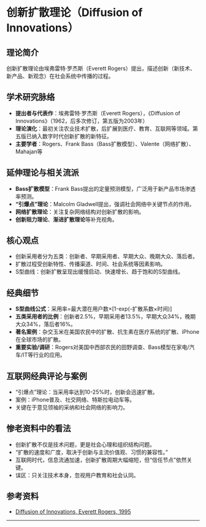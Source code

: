 # 创新扩散理论（Diffusion of Innovations）

## 理论简介
创新扩散理论由埃弗雷特·罗杰斯（Everett Rogers）提出，描述创新（新技术、新产品、新观念）在社会系统中传播的过程。

## 学术研究脉络
- **提出者与代表作**：埃弗雷特·罗杰斯（Everett Rogers），《Diffusion of Innovations》（1962，后多次修订，第五版为2003年）
- **理论演化**：最初关注农业技术扩散，后扩展到医疗、教育、互联网等领域。第五版已纳入数字时代创新扩散的新特征。
- **主要学者**：Rogers、Frank Bass（Bass扩散模型）、Valente（网络扩散）、Mahajan等

## 延伸理论与相关流派
- **Bass扩散模型**：Frank Bass提出的定量预测模型，广泛用于新产品市场渗透率预测。
- **“引爆点”理论**：Malcolm Gladwell提出，强调社会网络中关键节点的作用。
- **网络扩散理论**：关注复杂网络结构对创新扩散的影响。
- **创新阻力理论**、**渐进扩散理论**等补充视角。

## 核心观点
- 创新采用者分为五类：创新者、早期采用者、早期大众、晚期大众、落后者。
- 扩散过程受创新特性、传播渠道、时间、社会系统等因素影响。
- S型曲线：创新扩散呈现出缓慢启动、快速增长、趋于饱和的S型曲线。

## 经典细节
- **S型曲线公式**：采用率=最大潜在用户数×[1-exp(-扩散系数×时间)]
- **五类采用者的比例**：创新者2.5%，早期采用者13.5%，早期大众34%，晚期大众34%，落后者16%。
- **著名案例**：杂交玉米在美国农民中的扩散、抗生素在医疗系统的扩散、iPhone在全球市场的扩散。
- **重要实验/调研**：Rogers对美国中西部农民的田野调查、Bass模型在家电/汽车/IT等行业的应用。

## 互联网经典评论与案例
- “引爆点”理论：当采用率达到10-25%时，创新会迅速扩散。
- 案例：iPhone普及、社交网络、特斯拉电动车等。
- 关键在于意见领袖的采纳和社会网络的影响力。

## 惨老资料中的看法
- 创新扩散不仅是技术问题，更是社会心理和组织结构问题。
- “扩散的速度和广度，取决于创新与主流价值观、习惯的兼容性。”
- 互联网时代，信息流通加速，创新扩散周期大幅缩短，但“信任节点”依然关键。
- 误区：只关注技术本身，忽视用户教育和社会认同。

## 参考资料
- [Diffusion of Innovations, Everett Rogers, 1995](https://stanford.edu/class/symbsys205/Diffusion%20of%20Innovations.htm)

---
